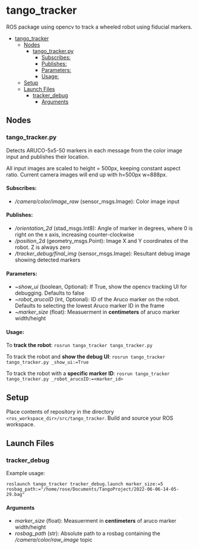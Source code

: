 # tango_tracker
ROS package using opencv to track a wheeled robot using fiducial markers.

- [tango_tracker](#tango_tracker)
  - [Nodes](#nodes)
    - [tango_tracker.py](#tango_trackerpy)
      - [Subscribes:](#subscribes)
      - [Publishes:](#publishes)
      - [Parameters:](#parameters)
      - [Usage:](#usage)
  - [Setup](#setup)
  - [Launch Files](#launch-files)
    - [tracker_debug](#tracker_debug)
      - [Arguments](#arguments)

## Nodes
### tango_tracker.py
Detects ARUCO-5x5-50 markers in each message from the color image input and publishes their location.

All input images are scaled to height = 500px, keeping constant aspect ratio. Current camera images will end up with h=500px w=888px.

#### Subscribes:
 - */camera/color/image_raw* (sensor_msgs.Image): Color image input

#### Publishes:
 - */orientation_2d* (stad_msgs.Int8): Angle of marker in degrees, where 0 is right on the x axis, increasing counter-clockwise
 - */position*_2d (geometry_msgs.Point): Image X and Y coordinates of the robot. Z is always zero
 - */tracker_debug/final_img* (sensor_msgs.Image): Resultant debug image showing detected markers

#### Parameters:
 - *~show_ui* (boolean, Optional): If True, show the opencv tracking UI for debugging. Defaults to false
 - *~robot_arucoID* (int, Optional): ID of the Aruco marker on the robot. Defaults to selecting the lowest Aruco marker ID in the frame
 - *~marker_size* (float): Measuerment in **centimeters** of aruco marker width/height

#### Usage:
To **track the robot**:
```rosrun tango_tracker tango_tracker.py```

To track the robot and **show the debug UI**:
```rosrun tango_tracker tango_tracker.py _show_ui:=True```

To track the robot with a **specific marker ID**:
```rosrun tango_tracker tango_tracker.py _robot_arucoID:=<marker_id>```

## Setup
Place contents of repository in the directory ```<ros_workspace_dir>/src/tango_tracker```. Build and source your ROS workspace.

## Launch Files
### tracker_debug
Example usage: 

```roslaunch tango_tracker tracker_debug.launch marker_size:=5 rosbag_path:="/home/rose/Documents/TangoProject/2022-06-06-14-05-29.bag"```

#### Arguments
 - *marker_size* (float): Measuerment in **centimeters** of aruco marker width/height
 - *rosbag_path* (str): Absolute path to a rosbag containing the */camera/color/raw_image* topic